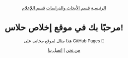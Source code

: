 <!DOCTYPE html>
<html lang="ar">
<head>
    <meta charset="UTF-8">
    <title>موقعي التجريبي</title>
    <link rel="stylesheet" href="Style.css">
</head>
<body style="text-align:center; font-family:Arial;">
<!-- قائمة التنقل -->
<nav>
    <a href="index.html">الرئيسية</a>
    <a href="index.html">قسم الأبحاث والدراسات</a>
    <a href="index.html">قسم اللإعلام</a>
</nav>
     <!-- محتوى الصفحة -->
  <h1 style="text-align:center;">مرحبًا بك في موقع إخلاص حلاس!</h1>
  <p style="text-align:center;">هذا مثال لموقع مجاني على GitHub Pages 🚀</p>

<a href="Page1.html">من نحن</a> |
<a href="HTMLPage3.html">اتصل بنا</a>
</body>
</html>
